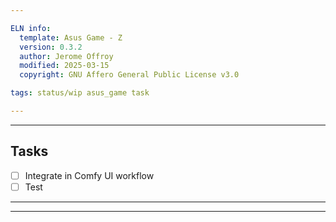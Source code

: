 ```yaml
---

ELN info:
  template: Asus Game - Z
  version: 0.3.2
  author: Jerome Offroy
  modified: 2025-03-15
  copyright: GNU Affero General Public License v3.0

tags: status/wip asus_game task

---
```



---
## Tasks
- [ ] Integrate in Comfy UI  workflow
- [ ] Test
---

---



